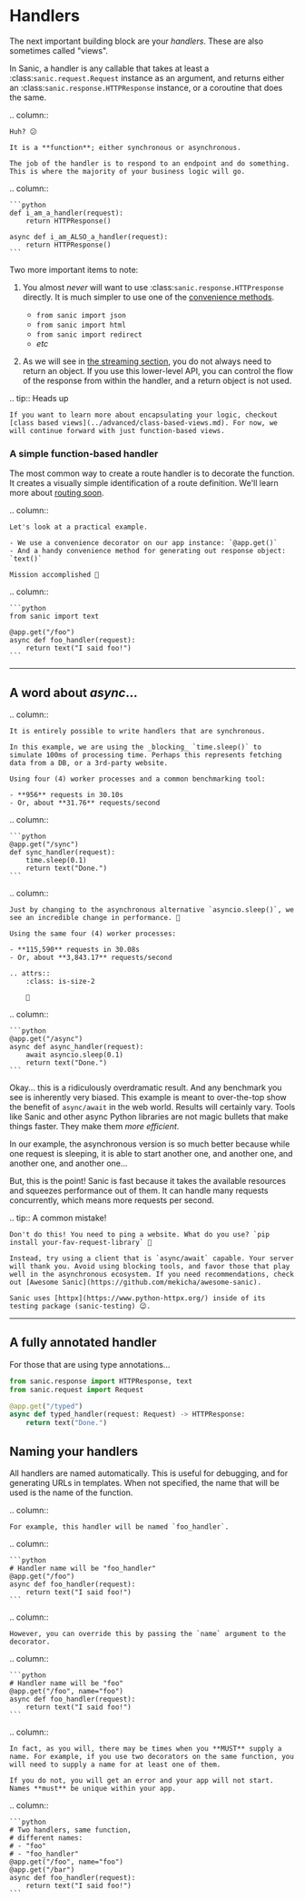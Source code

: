# Handlers

The next important building block are your _handlers_. These are also sometimes called "views".

In Sanic, a handler is any callable that takes at least a :class:`sanic.request.Request` instance as an argument, and returns either an :class:`sanic.response.HTTPResponse` instance, or a coroutine that does the same.

.. column::

    Huh? 😕

    It is a **function**; either synchronous or asynchronous.

    The job of the handler is to respond to an endpoint and do something. This is where the majority of your business logic will go.

.. column::

    ```python
    def i_am_a_handler(request):
        return HTTPResponse()

    async def i_am_ALSO_a_handler(request):
        return HTTPResponse()
    ```

Two more important items to note:

1. You almost *never* will want to use :class:`sanic.response.HTTPresponse` directly. It is much simpler to use one of the [convenience methods](./response#methods).

    - `from sanic import json`
    - `from sanic import html`
    - `from sanic import redirect`
    - *etc*
    
1. As we will see in [the streaming section](../advanced/streaming#response-streaming), you do not always need to return an object. If you use this lower-level API, you can control the flow of the response from within the handler, and a return object is not used.

.. tip:: Heads up

    If you want to learn more about encapsulating your logic, checkout [class based views](../advanced/class-based-views.md). For now, we will continue forward with just function-based views.


### A simple function-based handler

The most common way to create a route handler is to decorate the function. It creates a visually simple identification of a route definition. We'll learn more about [routing soon](./routing.md).

.. column::

    Let's look at a practical example.

    - We use a convenience decorator on our app instance: `@app.get()`
    - And a handy convenience method for generating out response object: `text()`

    Mission accomplished 💪

.. column::

    ```python
    from sanic import text

    @app.get("/foo")
    async def foo_handler(request):
        return text("I said foo!")
    ```

---

## A word about _async_...

.. column::

    It is entirely possible to write handlers that are synchronous.

    In this example, we are using the _blocking_ `time.sleep()` to simulate 100ms of processing time. Perhaps this represents fetching data from a DB, or a 3rd-party website.

    Using four (4) worker processes and a common benchmarking tool:

    - **956** requests in 30.10s
    - Or, about **31.76** requests/second

.. column::

    ```python
    @app.get("/sync")
    def sync_handler(request):
        time.sleep(0.1)
        return text("Done.")
    ```


.. column::

    Just by changing to the asynchronous alternative `asyncio.sleep()`, we see an incredible change in performance. 🚀

    Using the same four (4) worker processes:

    - **115,590** requests in 30.08s
    - Or, about **3,843.17** requests/second

    .. attrs::
        :class: is-size-2
    
        🤯

.. column::

    ```python
    @app.get("/async")
    async def async_handler(request):
        await asyncio.sleep(0.1)
        return text("Done.")
    ```


Okay... this is a ridiculously overdramatic result. And any benchmark you see is inherently very biased. This example is meant to over-the-top show the benefit of `async/await` in the web world. Results will certainly vary. Tools like Sanic and other async Python libraries are not magic bullets that make things faster. They make them _more efficient_.

In our example, the asynchronous version is so much better because while one request is sleeping, it is able to start another one, and another one, and another one, and another one...

But, this is the point! Sanic is fast because it takes the available resources and squeezes performance out of them. It can handle many requests concurrently, which means more requests per second.


.. tip:: A common mistake!

    Don't do this! You need to ping a website. What do you use? `pip install your-fav-request-library` 🙈

    Instead, try using a client that is `async/await` capable. Your server will thank you. Avoid using blocking tools, and favor those that play well in the asynchronous ecosystem. If you need recommendations, check out [Awesome Sanic](https://github.com/mekicha/awesome-sanic).

    Sanic uses [httpx](https://www.python-httpx.org/) inside of its testing package (sanic-testing) 😉.


---

## A fully annotated handler

For those that are using type annotations...

```python
from sanic.response import HTTPResponse, text
from sanic.request import Request

@app.get("/typed")
async def typed_handler(request: Request) -> HTTPResponse:
    return text("Done.")
```

## Naming your handlers

All handlers are named automatically. This is useful for debugging, and for generating URLs in templates. When not specified, the name that will be used is the name of the function.

.. column::

    For example, this handler will be named `foo_handler`.

.. column::

    ```python
    # Handler name will be "foo_handler"
    @app.get("/foo")
    async def foo_handler(request):
        return text("I said foo!")
    ```

.. column::

    However, you can override this by passing the `name` argument to the decorator.

.. column::

    ```python
    # Handler name will be "foo"
    @app.get("/foo", name="foo")
    async def foo_handler(request):
        return text("I said foo!")
    ```

.. column::

    In fact, as you will, there may be times when you **MUST** supply a name. For example, if you use two decorators on the same function, you will need to supply a name for at least one of them.
    
    If you do not, you will get an error and your app will not start. Names **must** be unique within your app.

.. column::

    ```python
    # Two handlers, same function,
    # different names:
    # - "foo"
    # - "foo_handler"
    @app.get("/foo", name="foo")
    @app.get("/bar")
    async def foo_handler(request):
        return text("I said foo!")
    ```
